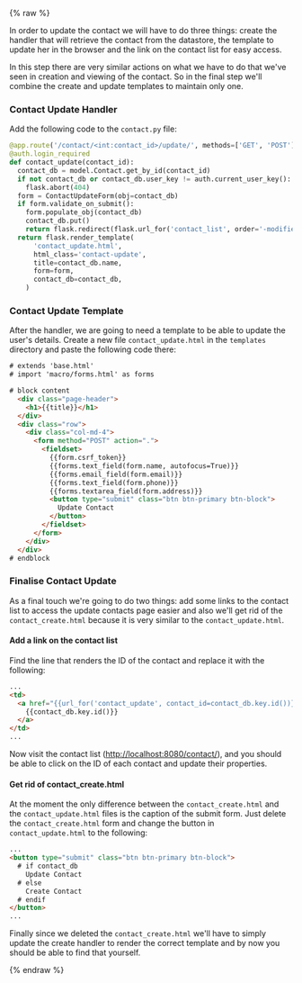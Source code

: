 {% raw %}

In order to update the contact we will have to do three things: create the handler that will retrieve the contact from the datastore, the template to update her in the browser and the link on the contact list for easy access.

In this step there are very similar actions on what we have to do that we've seen in creation and viewing of the contact. So in the final step we'll combine the create and update templates to maintain only one.

### Contact Update Handler

Add the following code to the `contact.py` file:

```python
@app.route('/contact/<int:contact_id>/update/', methods=['GET', 'POST'])
@auth.login_required
def contact_update(contact_id):
  contact_db = model.Contact.get_by_id(contact_id)
  if not contact_db or contact_db.user_key != auth.current_user_key():
    flask.abort(404)
  form = ContactUpdateForm(obj=contact_db)
  if form.validate_on_submit():
    form.populate_obj(contact_db)
    contact_db.put()
    return flask.redirect(flask.url_for('contact_list', order='-modified'))
  return flask.render_template(
      'contact_update.html',
      html_class='contact-update',
      title=contact_db.name,
      form=form,
      contact_db=contact_db,
    )
```

### Contact Update Template

After the handler, we are going to need a template to be able to update the user's details. Create a new file `contact_update.html` in the `templates` directory and paste the following code there:

```html
# extends 'base.html'
# import 'macro/forms.html' as forms

# block content
  <div class="page-header">
    <h1>{{title}}</h1>
  </div>
  <div class="row">
    <div class="col-md-4">
      <form method="POST" action=".">
        <fieldset>
          {{form.csrf_token}}
          {{forms.text_field(form.name, autofocus=True)}}
          {{forms.email_field(form.email)}}
          {{forms.text_field(form.phone)}}
          {{forms.textarea_field(form.address)}}
          <button type="submit" class="btn btn-primary btn-block">
            Update Contact
          </button>
        </fieldset>
      </form>
    </div>
  </div>
# endblock
```

### Finalise Contact Update

As a final touch we're going to do two things: add some links to the contact list to access the update contacts page easier and also we'll get rid of the `contact_create.html` because it is very similar to the `contact_update.html`.

#### Add a link on the contact list

Find the line that renders the ID of the contact and replace it with the following:

```html
...
<td>
  <a href="{{url_for('contact_update', contact_id=contact_db.key.id())}}">
    {{contact_db.key.id()}}
  </a>
</td>
...
```

Now visit the contact list ([http://localhost:8080/contact/](http://localhost:8080/contact/)), and you should be able to click on the ID of each contact and update their properties.

#### Get rid of contact_create.html

At the moment the only difference between the `contact_create.html` and the `contact_update.html` files is the caption of the submit form. Just delete the `contact_create.html` form and change the button in `contact_update.html` to the following:

```html
...
<button type="submit" class="btn btn-primary btn-block">
  # if contact_db
    Update Contact
  # else
    Create Contact
  # endif
</button>
...
```

Finally since we deleted the `contact_create.html` we'll have to simply update the create handler to render the correct template and by now you should be able to find that yourself.

{% endraw %}
